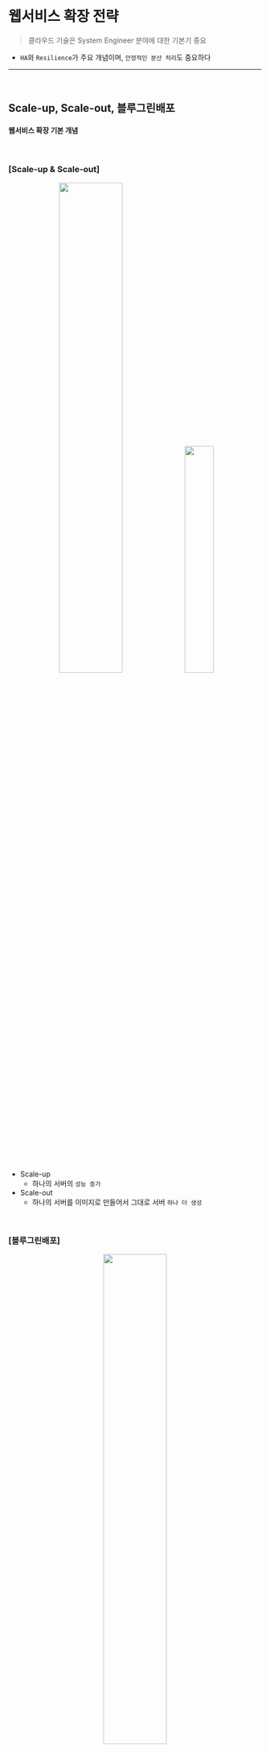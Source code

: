 # 웹서비스 확장 전략 
> 클라우드 기술은 System Engineer 분야에 대한 기본기 중요
* ```HA```와 ```Resilience```가 주요 개념이며, ```안정적인 분산 처리```도 중요하다

<hr>
<br>

## Scale-up, Scale-out, 블루그린배포

#### 웹서비스 확장 기본 개념

<br>

### [Scale-up & Scale-out]

<div align="center">
  <img width ="50%" src="https://user-images.githubusercontent.com/37537227/118649713-c5ae5b80-b81e-11eb-9332-a95fcb8fb2ee.png">
  <img width ="34%" src="https://user-images.githubusercontent.com/37537227/118649884-f42c3680-b81e-11eb-8619-8c79376ad553.png">
</div>

* Scale-up
  * 하나의 서버의 ```성능 증가```
* Scale-out
  * 하나의 서버를 이미지로 만들어서 그대로 서버 ```하나 더 생성```

<br>

### [블루그린배포]

<div align="center">
  <img width ="50%" src="https://user-images.githubusercontent.com/37537227/118650229-2ccc1000-b81f-11eb-89e7-b2dcda381e05.png">
</div>

* 색깔 
  * 블루 : ```기존``` 서버
  * 그린 : ```새로운``` 서버 (새롭게 패치된 서버)

* ```블루그린배포```
  * ```무중단``` 서버를 위해서, 하나의 블루 서버에 새로운 소스 코드를 넣은 뒤에 다시 재가동하여 그린 서버로 만드는 방식

<br>
<hr>
<br>

## 서버 부하분산을 위한 네트워크

#### 부하 (Load) & 분산 (Balance)

<br>

### [서버 부하 분산을 위한 네트워크]

<div align="center">
  <img width ="80%" src="https://user-images.githubusercontent.com/37537227/118657738-b206f300-b826-11eb-80f8-31a7745d93a6.png">
</div>


* 동그라미 : ```라우터```
* 네모    : ```스위치```
  * ```백본스위치``` : 중계서버 (척추 역할)
  * ```L7스위치```  : Application Layer가 L7, 즉 HTTP 프로토콜을 이해할 수 있는 Layer 
* Zone
  * Trust Zone : ```내부망 (개발망)``` - 운영망 접근 가능, 개발/테스트 환경에서 운영 환경으로 배포가 가능해야 하기 때문
  * DMZ Zone.  : ```외부망 (운영망)```

<br>

### [DNS 및 Host]

<div align="center">
  <img width ="80%" src="https://user-images.githubusercontent.com/37537227/118654310-643cbb80-b823-11eb-9af1-9ead7948df1b.png">
</div>

* ```DNS```  : IP주소는 읽기 어렵기 때문에, ```MyStyle.com``` 처럼 사람이 읽기 편한 주소를 할당받는 것 
* ```Host``` : Scale-out을 통해 다수의 같은 서버가 생성되는데, 구분하기 쉽도록 ```MyStyle1.com, MyStyle2.com, MyStyle3.com``` 처럼 이름을 할당해주는 것
  * ```Windows/System32/drivers/etc/hosts``` 파일에서 설정 가능
  * This file contains the mappings of IP addresses to host names. 
  * "IP Address" "Host Name" 순

<br>

### [DNS와 HTTPS]

<div align="center">
  <img width ="80%" src="https://user-images.githubusercontent.com/37537227/118655891-f1ccdb00-b824-11eb-90fb-ef886584df15.png">
</div>

* ```Wild Card 인증서```
  * ```*.도메인.com```
  * 모든 ```subdomain.domain.com``` 사용 가능
* 보통 ```앞의 WEB 서버에게만 SSL 인증```을 받아서, 보안 이슈를 해결한 뒤에, 뒤의 WAS 서버와 연동하는 형식 (뒤에 위치하기 때문에 보안적으로 안전하다고 함)

<br>

### [Virtual IP]

<div align="center">
  <img width ="80%" src="https://user-images.githubusercontent.com/37537227/118656890-ecbc5b80-b825-11eb-8508-f62ff4029e46.png">
</div>

* ```내부 서버팜```에서는 서버들이 api1, api2, api3이 scale-out되어 있는 상태이고, 외부로 공개되어 있지 않기 때문에, Virtual IP 주소로만 구성되어 있다
  * VIP 스위치가 Load-balancing을 해주는 형식이다

<br>
<hr>
<br>

## 읽기요청 부하 분산

#### Request (쓰기), Response (읽기)라고 대략적으로 표현 가능

<br>

### [서버 부하 분산을 위한 네트워크]

<div align="center">
  <img width ="80%" src="https://user-images.githubusercontent.com/37537227/118658844-bbdd2600-b827-11eb-9c65-b4e325d1dd6d.png">
</div>

* DBMS 서버에 대한 부담을 줄여주기 위해, 앞 서버에 Cache를 포함시켜서 꼭 필요할 때만 DBMS 서버를 호출하게 설계 가능

<div align="center">
  <img width ="80%" src="https://user-images.githubusercontent.com/37537227/118659198-1080a100-b828-11eb-886c-c8e8610d148e.png">
</div>

* 하지만, Cache가 포함되어 있는 서버를 Scale-out하게 되면 각 서버마다 Cache의 내용물이 달라질 수 있다
* 따라서, 별도의 Cache 서버를 구축하는 설계 또한 가능

<br>
<hr>
<br>

## 클러스터링과 레플리카

#### 부하 (Load) & 분산 (Balance)

<br>

### [서버 부하 분산을 위한 네트워크]

<div align="center">
  <img width ="80%" src="https://user-images.githubusercontent.com/37537227/118660309-07440400-b829-11eb-8c2f-31c5b8480fb0.png">
</div>

* DBMS 서버에 대한 부담을 줄여주기 위해, 앞 서버에 Cache를 포함시켜서 꼭 필요할 때만 DBMS 서버를 호출하게 설계 가능

<br>

<div align="center">
  <img width ="80%" src="https://user-images.githubusercontent.com/37537227/118660398-204cb500-b829-11eb-9b91-27d238d88942.png">
</div>

* DBMS 서버에 대한 부담을 줄여주기 위해, 앞 서버에 Cache를 포함시켜서 꼭 필요할 때만 DBMS 서버를 호출하게 설계 가능
